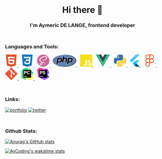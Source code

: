 <h1 align="center">Hi there 👋</h1>

<h3 align="center">I'm Aymeric DE LANGE, frontend developer</h3>

<h3 align="left" style="margin-top:50px">Languages and Tools:</h3>


<div>
  <a href="https://developer.mozilla.org/fr/docs/Web/HTML">
    <img height="40" src="./icons/html5.svg">
  </a>
  &nbsp;
  <a href="https://developer.mozilla.org/docs/Web/CSS">
    <img height="40" src="./icons/css3.svg">
  </a>
  &nbsp;
  <a href="https://sass-lang.com/">
    <img height="40" src="./icons/sass.svg">
  </a>
  &nbsp;
  <a href="https://www.php.net/">
    <img height="40" src="./icons/php.svg">
  </a>
    &nbsp;
  <a href="https://developer.mozilla.org/docs/Web/JavaScript">
    <img height="40" src="./icons/javascript.svg">
  </a>
  &nbsp;
  <a href="https://vuejs.org/">
    <img height="40" src="./icons/vue.svg">
  </a>
  &nbsp;
  <a href="https://www.python.org/">
    <img height="40" src="icons/python.svg">
  </a>
  &nbsp;
  <a href="https://flutter.dev/">
    <img height="40" src="./icons/flutter.svg">
  </a>
  &nbsp;
  <a href="https://www.figma.com/">
    <img height="40" src="./icons/figma.svg">
  </a>
  &nbsp;
  <a href="https://git-scm.com/">
    <img height="40" src="./icons/git.svg">
  </a>
  &nbsp;
  <a href="https://www.jetbrains.com/pycharm/">
    <img height="40" src="icons/pycharm.svg">
  </a>
  &nbsp;
  <a href="https://www.jetbrains.com/phpstorm/">
    <img height="40" src="icons/phpstorm.svg">
  </a>
</div>

<h3 align="left" style="margin-top:50px">Links:</h3>

[![portfolio](https://img.shields.io/badge/my_portfolio-000?style=for-the-badge&logo=ko-fi&logoColor=white)](https://aycoding.github.io/Portfolio/)
[![twitter](https://img.shields.io/badge/twitter-1DA1F2?style=for-the-badge&logo=twitter&logoColor=white)](https://twitter.com/Ertinox08Gaming/)
<h3 align="left" style="margin-top:50px">Github Stats:</h3>

[![Anurag's GitHub stats](https://github-readme-stats.vercel.app/api/top-langs/?username=AyCoding&layout=compact)](https://github.com/anuraghazra/github-readme-stats)

[![AyCoding's wakatime stats](https://github-readme-stats.vercel.app/api/wakatime?username=AyCoding&layout=compact)](https://github.com/anuraghazra/github-readme-stats)


<!-- [![GitHub Streak](https://github-readme-streak-stats.herokuapp.com?user=AyCoding)](https://git.io/streak-stats) -->



<!--
[![wakatime](https://wakatime.com/badge/user/da80881b-acd9-4185-9ff4-70ee428e79d3.svg)](https://wakatime.com/@da80881b-acd9-4185-9ff4-70ee428e79d3)
[![linkedin](https://img.shields.io/badge/linkedin-0A66C2?style=for-the-badge&logo=linkedin&logoColor=white)](https://www.linkedin.com/)

**AyCoding/AyCoding** is a ✨ _special_ ✨ repository because its `README.md` (this file) appears on your GitHub profile.

Here are some ideas to get you started:

- 🔭 I’m currently working on ...
- 🌱 I’m currently learning ...
- 👯 I’m looking to collaborate on ...
- 🤔 I’m looking for help with ...
- 💬 Ask me about ...
- 📫 How to reach me: ...
- 😄 Pronouns: ...
- ⚡ Fun fact: ...
-->
